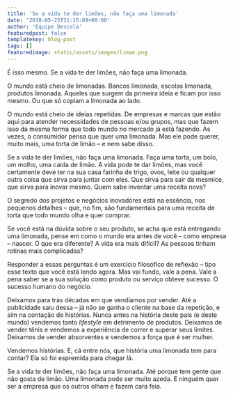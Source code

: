 ```yaml
---
title: 'Se a vida te der limões, não faça uma limonada'
date: '2018-05-25T21:15:09+00:00'
author: 'Equipe Descola'
featuredpost: false
templatekey: blog-post
tags: []
featuredimage: static/assets/images/limao.png
---
```


É isso mesmo. Se a vida te der limões, não faça uma limonada.

O mundo está cheio de limonadas. Bancos limonada, escolas limonada, produtos limonada. Aqueles que surgem da primeira ideia e ficam por isso mesmo. Ou que só copiam a limonada ao lado.

O mundo está cheio de ideias repetidas. De empresas e marcas que estão aqui para atender necessidades de pessoas e/ou grupos, mas que fazem isso da mesma forma que todo mundo no mercado já está fazendo. Às vezes, o consumidor pensa que quer uma limonada. Mas ele pode querer, muito mais, uma torta de limão – e nem sabe disso.

Se a vida te der limões, não faça uma limonada. Faça uma torta, um bolo, um molho, uma calda de limão. A vida pode te dar limões, mas você certamente deve ter na sua casa farinha de trigo, ovos, leite ou qualquer outra coisa que sirva para juntar com eles. Que sirva para sair da mesmice, que sirva para inovar mesmo. Quem sabe inventar uma receita nova?

O segredo dos projetos e negócios inovadores está na essência, nos pequenos detalhes – que, no fim, são fundamentais para uma receita de torta que todo mundo olha e quer comprar.

Se você está na dúvida sobre o seu produto, se acha que está entregando uma limonada, pense em como o mundo era antes de você – como empresa – nascer. O que era diferente? A vida era mais difícil? As pessoas tinham rotinas mais complicadas?

Responder a essas perguntas é um exercício filosófico de reflexão – tipo esse texto que você está lendo agora. Mas vai fundo, vale a pena. Vale a pena saber se a sua solução como produto ou serviço obteve sucesso. O sucesso humano do negócio.

Deixamos para trás décadas em que vendíamos por vender. Até a publicidade saiu dessa – já não se ganha o cliente na base da repetição, e sim na contação de histórias. Nunca antes na história deste país (e deste mundo) vendemos tanto _lifestyle_ em detrimento de produtos. Deixamos de vender tênis e vendemos a experiência de correr e superar seus limites. Deixamos de vender absorventes e vendemos a força que é ser mulher.

Vendemos histórias. E, cá entre nós, que história uma limonada tem para contar? Ela só foi espremida para chegar lá.

Se a vida te der limões, não faça uma limonada. Até porque tem gente que não gosta de limão. Uma limonada pode ser muito azeda. E ninguém quer ser a empresa que os outros olham e fazem cara feia.

